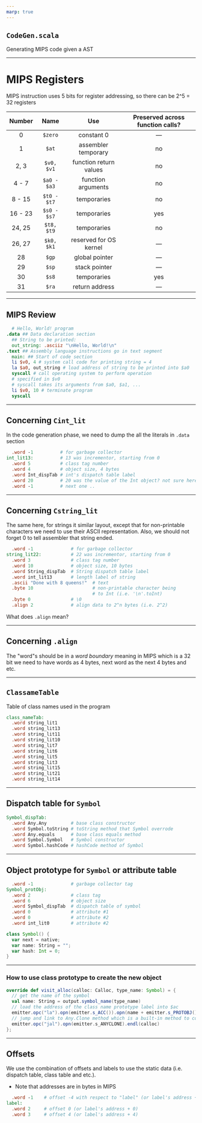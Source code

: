 ```yaml
---
marp: true
---
```


## `CodeGen.scala`

Generating MIPS code given a AST

---
# MIPS Registers

MIPS instruction uses 5 bits for register addressing, so there can be 2^5 = 32 registers

| **Number** | **Name** | **Use** | **Preserved across function calls?** |
|:----------:|:--------:|:-------:|:------------------------------------:|
| 0          | `$zero`  | constant 0 | —                                    |
| 1          | `$at`    | assembler temporary | no                                   |
| 2, 3       | `$v0, $v1` | function return values | no                                   |
| 4 - 7      | `$a0 - $a3` | function arguments | no                                   |
| 8 - 15     | `$t0 - $t7` | temporaries | no                                   |
| 16 - 23    | `$s0 - $s7` | temporaries | yes                                  |
| 24, 25     | `$t8, $t9` | temporaries | no                                   |
| 26, 27     | `$k0, $k1` | reserved for OS kernel | —                                    |
| 28         | `$gp`    | global pointer| —                                    |
| 29         | `$sp`    | stack pointer | —                                    |
| 30         | `$s8`    | temporaries | yes                                  |
| 31         | `$ra`    | return address | —                                    |


---
## MIPS Review

```MIPS
  # Hello, World! program
.data ## Data declaration section
  ## String to be printed:
  out_string: .asciiz "\nHello, World!\n"
.text ## Assembly language instructions go in text segment
  main: ## Start of code section
  li $v0, 4 # system call code for printing string = 4
  la $a0, out_string # load address of string to be printed into $a0
  syscall # call operating system to perform operation
  # specified in $v0
  # syscall takes its arguments from $a0, $a1, ...
  li $v0, 10 # terminate program
  syscall
```

---

## Concerning `Cint_lit`

In the code generation phase, we need to dump the all the literals in `.data` section

```MIPS
  .word -1          # for garbage collector
int_lit13:          # 13 was incrementor, starting from 0
  .word 5           # class tag number
  .word 4           # object size, 4 bytes
  .word Int_dispTab # int's dispatch table label
  .word 20          # 20 was the value of the Int object? not sure here
  .word -1          # next one ..
```

---

## Concerning `Cstring_lit`

The same here, for strings it similar layout, except that for non-printable characters
we need to use their ASCII representation. Also, we should not forget 0 to tell assembler that string ended.


```MIPS
  .word -1              # for garbage collector
string_lit22:           # 22 was incrementor, starting from 0
  .word 3               # class tag number
  .word 10              # object size, 10 bytes
  .word String_dispTab  # String dispatch table label
  .word int_lit13       # length label of string
  .ascii "Done with 8 queens!"  # text
  .byte 10                      # non-printable character being
                                # to Int (i.e. '\n'.toInt)
  .byte 0               # \0
  .align 2              # align data to 2^n bytes (i.e. 2^2)
```

What does `.align` mean?

---

## Concerning `.align`

The "word"s should be in a *word boundary* meaning in MIPS which is a 32 bit we need to have words as 4 bytes, next word as the next 4 bytes and etc.

---

## `ClassameTable`

Table of class names used in the program

```MIPS
class_nameTab:
  .word string_lit1
  .word string_lit13
  .word string_lit11
  .word string_lit10
  .word string_lit7
  .word string_lit6
  .word string_lit5
  .word string_lit3
  .word string_lit15
  .word string_lit21
  .word string_lit14
```

---

## Dispatch table for `Symbol`

```MIPS
Symbol_dispTab:
  .word Any.Any         # base class constructor
  .word Symbol.toString # toString method that Symbol overrode
  .word Any.equals      # base class equals method
  .word Symbol.Symbol   # Symbol constructor
  .word Symbol.hashCode # hashCode method of Symbol
```

---

## Object prototype for `Symbol` or attribute table

```MIPS
  .word -1              # garbage collector tag
Symbol_protObj:
  .word 2               # class tag
  .word 6               # object size
  .word Symbol_dispTab  # dispatch table of symbol
  .word 0               # attribute #1
  .word 0               # attribute #2
  .word int_lit0        # attribute #2
```

```scala
class Symbol() {
  var next = native;
  var name: String = ""; 
  var hash: Int = 0;
}
```

---

### How to use class prototype to create the new object

```scala
override def visit_alloc(calloc: Calloc, type_name: Symbol) = {
  // get the name of the symbol
  val name: String = output.symbol_name(type_name)
  // load the address of the class name prototype label into $ac
  emitter.opc("la").opn(emitter.s_ACC()).opn(name + emitter.s_PROTOBJ()).endl(calloc)
  // jump and link to Any.Clone method which is a built-in method to cool runtime
  emitter.opc("jal").opn(emitter.s_ANYCLONE).endl(calloc)
};
```
--- 

## Offsets

We use the combination of offsets and labels to use the static data (i.e. dispatch table, class table and etc.).

- Note that addresses are in bytes in MIPS

```MIPS
  .word -1    # offset -4 with respect to "label" (or label's address + (-4))
label:
  .word 2     # offset 0 (or label's address + 0)
  .word 3     # offset 4 (or label's address + 4)
```
